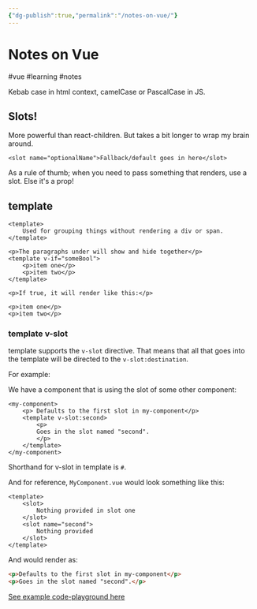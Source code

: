 ```yaml
---
{"dg-publish":true,"permalink":"/notes-on-vue/"}
---
```


# Notes on Vue
#vue #learning #notes

Kebab case in html context, camelCase or PascalCase in JS.

## Slots!

More powerful than react-children. But takes a bit longer to wrap my brain around.

```vue
<slot name="optionalName">Fallback/default goes in here</slot>
```

As a rule of thumb; when you need to pass something that renders, use a slot. Else it's a prop!

## template

```vue
<template>
	Used for grouping things without rendering a div or span.
</template>

<p>The paragraphs under will show and hide together</p>
<template v-if="someBool">
	<p>item one</p>
	<p>item two</p>
</template>

<p>If true, it will render like this:</p>

<p>item one</p>
<p>item two</p>

```

### template v-slot

template supports the `v-slot` directive. That means that all that goes into the template will be directed to the `v-slot:destination`.

For example:

We have a component that is using the slot of some other component:

```vue
<my-component>
	<p> Defaults to the first slot in my-component</p>
	<template v-slot:second>
		<p>
		Goes in the slot named "second".
		</p>
	</template>
</my-component>
```

Shorthand for v-slot in template is `#`.

And for reference, `MyComponent.vue`  would look something like this:
```vue
<template>
	<slot>
		Nothing provided in slot one
	</slot>
	<slot name="second">
		Nothing provided
	</slot>
</template>
```

And would render as:

```html
<p>Defaults to the first slot in my-component</p>
<p>Goes in the slot named "second".</p>
```

[See example code-playground here](https://play.vuejs.org/#eNp9UstuwjAQ/JWVL1wgOXCjFKkPVLVSadX26EuULGCa2Ja9oSDEv3ftEAio9LbemVmPPbsTd9Ym6xrFSIx97pQl8Ei1nUitKmscwev2wXClURPMnamgl6SdXhD3bqQep42chXwgrGyZEfIJYFxtB3nLjx3u2Qk84jyrS/JABmiJMFfO8/WlIVAauqJxGgxFXTsZ1oPAHHnMjS4OaJzblgBPBn0YFYbHsTqrsAApGpEUyVF2uiA9955emO/goi/I86C5WiQrbzT/4S5opAgCVaJ7s6SM9lKMICIBy8rS/LzEHrka+20/X2L+/Ud/5TehJ8W7Q49ujVIcMcrcAqmBp58z3HB9BCtT1CWz/wE/0JuyDh4b2n2tC7bd4UW3z3ETlF58+emGUPv2UcFoYO4jXwrehbAY155+sjtMhlEn9Z5/8WKdwi6ehxDCO+QzM7RkJ2CdWauC0+R8Y7YsbwI7kqMsZn57ivzKmDNpN+P9L6+PCjU=) 

